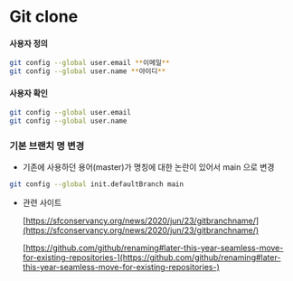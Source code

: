 # Git clone

  
  

#### 사용자 정의
> 

```bash
git config --global user.email **이메일**
git config --global user.name **아이디**
```
  
#### 사용자 확인
> 

```bash
git config --global user.email
git config --global user.name
```

### 기본 브랜치 명 변경
> 
- 기존에 사용하던 용어(master)가 명칭에 대한 논란이 있어서 main 으로 변경

```bash
git config --global init.defaultBranch main
```

- 관련 사이트
    
    [https://sfconservancy.org/news/2020/jun/23/gitbranchname/](https://sfconservancy.org/news/2020/jun/23/gitbranchname/)
    
    [https://github.com/github/renaming#later-this-year-seamless-move-for-existing-repositories-](https://github.com/github/renaming#later-this-year-seamless-move-for-existing-repositories-)
    

